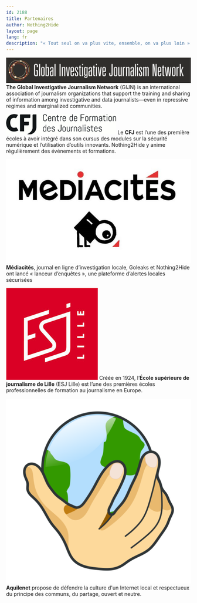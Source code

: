 ```yaml
---
id: 2188
title: Partenaires
author: Nothing2Hide
layout: page
lang: fr
description: "« Tout seul on va plus vite, ensemble, on va plus loin »."
---
```



[![GIJN](/assets/img/sites/3/2018/10/gijn-11701.png)](https://gijn.org/)
**The Global Investigative Journalism Network** (GIJN) is an international association of journalism organizations that support the training and sharing of information among investigative and data journalists—even in repressive regimes and marginalized communities.

[![CFJ](/assets/img/2018/06/cfj.png)](https://www.cfjparis.com/fr/le-cfj-forme-ses-etudiants-a-la-securite-numerique-avec-le-collectif-nothing2hide/) 
Le **CFJ** est l&rsquo;une des première écoles à avoir intégré dans son cursus des modules sur la sécurité numérique et l&rsquo;utilisation d&rsquo;outils innovants. Nothing2Hide y anime régulièrement des événements et formations.  

[![Médiacités](/assets/img/sites/3/2018/10/870x489_mediacites.jpg)](https://nothing2hide.org/fr/2018/10/01/lanceurs-dalerte-la-plateforme-dalerte-locales-securisees/)
**Médiacités**, journal en ligne d’investigation locale, Goleaks et Nothing2Hide ont lancé « lanceur d’enquêtes », une plateforme d’alertes locales sécurisées

[![ESJ Lille](/assets/img/sites/3/2018/10/Logo-ESJ-Lille.jpg)](http://esj-lille.fr/)
Créée en 1924, l’**École supérieure de journalisme de Lille** (ESJ Lille) est l’une des premières écoles professionnelles de formation au journalisme en Europe.

[![Aquilenet](/assets/img/logo_aquilenet.svg)](https://www.aquilenet.fr/)
**Aquilenet** propose de défendre la culture d'un Internet local et respectueux du principe des communs, du partage, ouvert et neutre.
